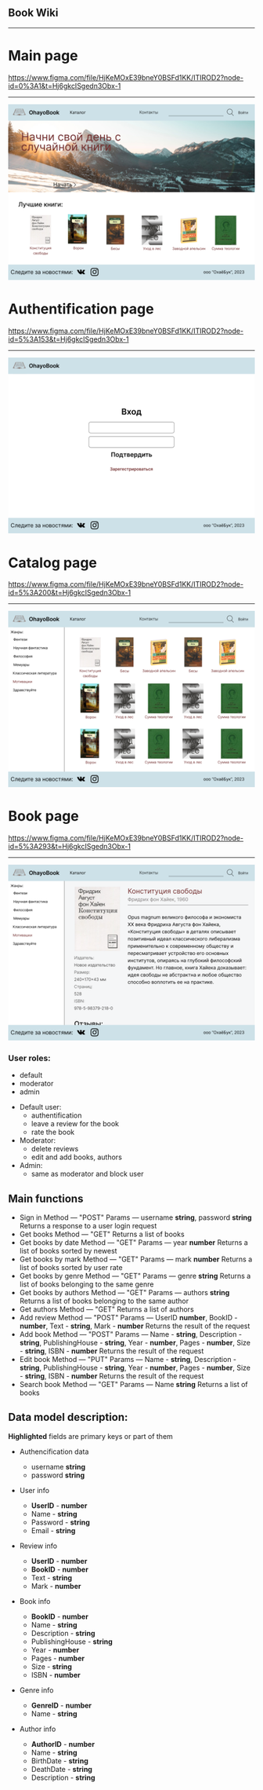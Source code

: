 ## Book Wiki


____

# Main page

https://www.figma.com/file/HjKeMOxE39bneY0BSFd1KK/ITIROD2?node-id=0%3A1&t=Hj6gkcISgedn3Obx-1
____
![main page](https://github.com/neoromaioi/ITiROD_053503/blob/lab2/Pictures/Main%20page.png)

# Authentification page

https://www.figma.com/file/HjKeMOxE39bneY0BSFd1KK/ITIROD2?node-id=5%3A153&t=Hj6gkcISgedn3Obx-1
____
![sign in](https://github.com/neoromaioi/ITiROD_053503/blob/lab2/Pictures/Sign%20in.png)

# Catalog page

https://www.figma.com/file/HjKeMOxE39bneY0BSFd1KK/ITIROD2?node-id=5%3A200&t=Hj6gkcISgedn3Obx-1
____
![catalog](https://github.com/neoromaioi/ITiROD_053503/blob/lab2/Pictures/Catalog.png)

# Book page

https://www.figma.com/file/HjKeMOxE39bneY0BSFd1KK/ITIROD2?node-id=5%3A293&t=Hj6gkcISgedn3Obx-1
____
![book page](https://github.com/neoromaioi/ITiROD_053503/blob/lab2/Pictures/Book%20page.png)

### User roles:
+ default
+ moderator
+ admin
- Default user:
    - authentification
    - leave a review for the book
    - rate the book
- Moderator:
    - delete reviews
    - edit and add books, authors
- Admin:
    - same as moderator and block user


## Main functions

- Sign in
    Method — "POST"
    Params — username **string**, password **string**
    Returns a response to a user login request
- Get books
    Method — "GET"
    Returns a list of books
- Get books by date
    Method — "GET"
    Params — year **number**
    Returns a list of books sorted by newest
- Get books by mark
    Method — "GET"
    Params — mark **number**
    Returns a list of books sorted by user rate
- Get books by genre
    Method — "GET"
    Params — genre **string**
    Returns a list of books belonging to the same genre
- Get books by authors
    Method — "GET"
    Params — authors **string**
    Returns a list of books belonging to the same author
- Get authors
    Method — "GET"
    Returns a list of authors
- Add review
    Method — "POST"
    Params — UserID **number**, BookID - **number**, Text - **string**, Mark - **number**
    Returns the result of the request
- Add book
    Method — "POST"
    Params — Name - **string**, Description - **string**, PublishingHouse - **string**,
    Year - **number**, Pages - **number**, Size - **string**, ISBN - **number**
    Returns the result of the request
- Edit book
    Method — "PUT"
    Params — Name - **string**, Description - **string**, PublishingHouse - **string**,
    Year - **number**, Pages - **number**, Size - **string**, ISBN - **number**
    Returns the result of the request
- Search book
    Method — "GET"
    Params — Name **string**
    Returns a list of books

## Data model description:


**Highlighted** fields are primary keys or part of them
- Authencification data

    - username **string**
    - password **string**
- User info

    - **UserID** - **number**
    - Name - **string**
    - Password - **string**
    - Email - **string**

- Review info

    - **UserID** - **number**
    - **BookID** - **number**
    - Text - **string**
    - Mark - **number**

- Book info

    - **BookID** - **number**
    - Name - **string**
    - Description - **string**
    - PublishingHouse - **string**
    - Year - **number**
    - Pages - **number**
    - Size - **string**
    - ISBN - **number**

- Genre info

    - **GenreID** - **number**
    - Name - **string**

- Author info

    - **AuthorID** - **number**
    - Name - **string**
    - BirthDate - **string**
    - DeathDate - **string**
    - Description - **string**